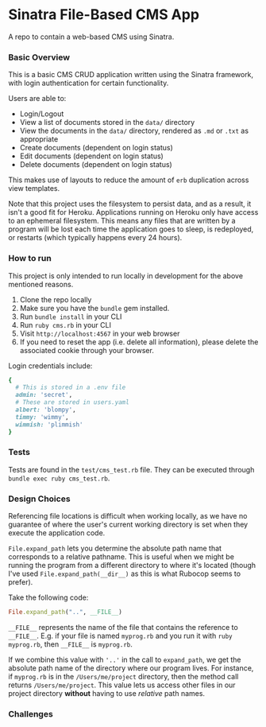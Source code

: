 # Sinatra File-Based CMS App
A repo to contain a web-based CMS using Sinatra.

### Basic Overview
This is a basic CMS CRUD application written using the Sinatra framework, with login authentication for certain functionality.

Users are able to:
- Login/Logout
- View a list of documents stored in the `data/` directory
- View the documents in the `data/` directory, rendered as `.md` or `.txt` as appropriate
- Create documents (dependent on login status)
- Edit documents (dependent on login status)
- Delete documents (dependent on login status)

This makes use of layouts to reduce the amount of `erb` duplication across view templates.

Note that this project uses the filesystem to persist data, and as a result, it isn't a good fit for Heroku. Applications running on Heroku only have access to an ephemeral filesystem. This means any files that are written by a program will be lost each time the application goes to sleep, is redeployed, or restarts (which typically happens every 24 hours).

### How to run
This project is only intended to run locally in development for the above mentioned reasons.
1. Clone the repo locally
2. Make sure you have the `bundle` gem installed.
2. Run `bundle install` in your CLI
3. Run `ruby cms.rb` in your CLI
4. Visit `http://localhost:4567` in your web browser
5. If you need to reset the app (i.e. delete all information), please delete the associated cookie through your browser.

Login credentials include:
```ruby
{
  # This is stored in a .env file
  admin: 'secret',
  # These are stored in users.yaml
  albert: 'blompy',
  timmy: 'wimmy',
  wimmish: 'plimmish'
}
```
### Tests
Tests are found in the `test/cms_test.rb` file. They can be executed through `bundle exec ruby cms_test.rb`.

### Design Choices
Referencing file locations is difficult when working locally, as we have no guarantee of where the user's current working directory is set when they execute the application code.

`File.expand_path` lets you determine the absolute path name that corresponds to a relative pathname. This is useful when we might be running the program from a different directory to where it's located (though I've used `File.expand_path(__dir__)` as this is what Rubocop seems to prefer).

Take the following code:
```ruby
File.expand_path("..", __FILE__)
```
`__FILE__` represents the name of the file that contains the reference to `__FILE__`. E.g. if your file is named `myprog.rb` and you run it with `ruby myprog.rb`, then `__FILE__` is `myprog.rb`. 

If we combine this value with `'..'` in the call to `expand_path`, we get the absolute path name of the directory where our program lives. For instance, if `myprog.rb` is in the `/Users/me/project` directory, then the method call returns `/Users/me/project`. This value lets us access other files in our project directory __without__ having to use _relative_ path names.

### Challenges
